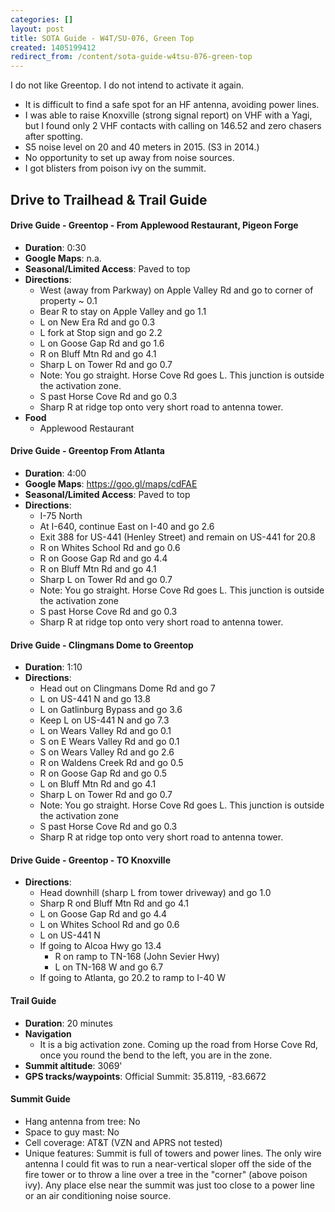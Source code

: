 ```yaml
---
categories: []
layout: post
title: SOTA Guide - W4T/SU-076, Green Top
created: 1405199412
redirect_from: /content/sota-guide-w4tsu-076-green-top
---
```

I do not like Greentop.  I do not intend to activate it again.  

* It is difficult to find a safe spot for an HF antenna, avoiding power lines.
* I was able to raise Knoxville (strong signal report) on VHF with a Yagi, but I found only 2 VHF contacts with calling on 146.52 and zero chasers after spotting.
* S5 noise level on 20 and 40 meters in 2015.  (S3 in 2014.)
* No opportunity to set up away from noise sources.
* I got blisters from poison ivy on the summit.

Drive to Trailhead & Trail Guide
--------------------------------------------------------

#### Drive Guide - Greentop - From Applewood Restaurant, Pigeon Forge

* **Duration**: 0:30
* **Google Maps**: n.a. 
* **Seasonal/Limited Access**: Paved to top
* **Directions**:
    * West (away from Parkway) on Apple Valley Rd and go to corner of property ~ 0.1
    * Bear R to stay on Apple Valley and go 1.1
    * L on New Era Rd and go 0.3
    * L fork at Stop sign and go 2.2
    * L on Goose Gap Rd and go 1.6
    * R on Bluff Mtn Rd and go 4.1
    * Sharp L on Tower Rd and go 0.7
    * Note: You go straight.  Horse Cove Rd goes L.  This junction is outside the activation zone.
    * S past Horse Cove Rd and go 0.3
    * Sharp R at ridge top onto very short road to antenna tower.
* **Food**
    * Applewood Restaurant

#### Drive Guide - Greentop From Atlanta
* **Duration**: 4:00
* **Google Maps**: https://goo.gl/maps/cdFAE
* **Seasonal/Limited Access**: Paved to top
* **Directions**:
    * I-75 North
    * At I-640, continue East on I-40 and go 2.6
    * Exit 388 for US-441 (Henley Street) and remain on US-441 for 20.8
    * R on Whites School Rd and go 0.6
    * R on Goose Gap Rd and go 4.4
    * R on Bluff Mtn Rd and go 4.1
    * Sharp L on Tower Rd and go 0.7
    * Note: You go straight.  Horse Cove Rd goes L.  This junction is outside the activation zone
    * S past Horse Cove Rd and go 0.3
    * Sharp R at ridge top onto very short road to antenna tower.

#### Drive Guide - Clingmans Dome to Greentop
* **Duration**: 1:10
* **Directions**:
    * Head out on Clingmans Dome Rd and go 7
    * L on US-441 N and go 13.8
    * L on Gatlinburg Bypass and go 3.6
    * Keep L on US-441 N and go 7.3
    * L on Wears Valley Rd and go 0.1
    * S on E Wears Valley Rd and go 0.1
    * S on Wears Valley Rd and go 2.6
    * R on Waldens Creek Rd and go 0.5
    * R on Goose Gap Rd and go 0.5
    * L on Bluff Mtn Rd and go 4.1
    * Sharp L on Tower Rd and go 0.7
    * Note: You go straight.  Horse Cove Rd goes L.  This junction is outside the activation zone
    * S past Horse Cove Rd and go 0.3
    * Sharp R at ridge top onto very short road to antenna tower.

#### Drive Guide - Greentop - TO Knoxville
* **Directions**:
    * Head downhill (sharp L from tower driveway) and go 1.0
    * Sharp R ond Bluff Mtn Rd and go 4.1
    * L on Goose Gap Rd and go 4.4
    * L on Whites School Rd and go 0.6
    * L on US-441 N
    * If going to Alcoa Hwy go 13.4
	    * R on ramp to TN-168 (John Sevier Hwy)
    	* L on TN-168 W and go 6.7
	* If going to Atlanta, go 20.2 to ramp to I-40 W
    
#### Trail Guide

* **Duration**: 20 minutes
* **Navigation**
    * It is a big activation zone.  Coming up the road from Horse Cove Rd, once you round the bend to the left, you are in the zone.
* **Summit altitude**: 3069'
* **GPS tracks/waypoints**: Official Summit: 35.8119, -83.6672
    
#### Summit Guide

* Hang antenna from tree: No
* Space to guy mast: No
* Cell coverage: AT&T (VZN and APRS not tested)
* Unique features: Summit is full of towers and power lines.  The only wire antenna I could fit was to run a near-vertical sloper off the side of the fire tower or to throw a line over a tree in the "corner" (above poison ivy).  Any place else near the summit was just too close to a power line or an air conditioning noise source.
